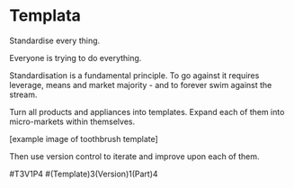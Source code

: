 # Templata
Standardise every thing.

Everyone is trying to do everything.

Standardisation is a fundamental principle. To go against it requires leverage, means and market majority - and to forever swim against the stream.

Turn all products and appliances into templates. Expand each of them into micro-markets within themselves.



[example image of toothbrush template]



Then use version control to iterate and improve upon each of them.

#T3V1P4
#(Template)3(Version)1(Part)4
